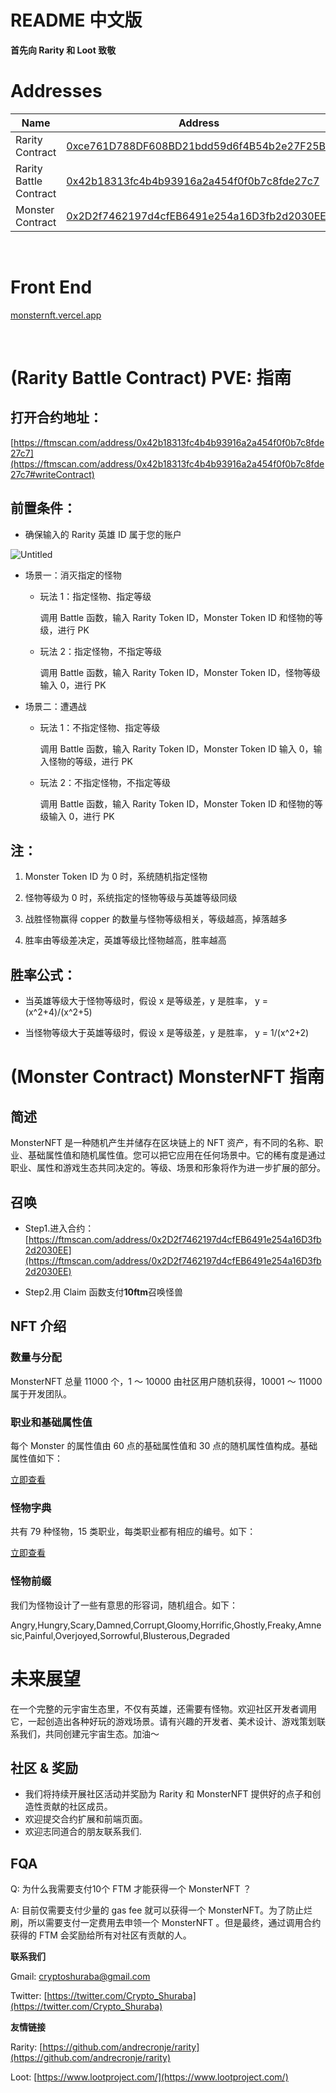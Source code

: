 # README 中文版

**首先向 Rarity 和 Loot 致敬**

# Addresses

| Name                   | Address                                                                                                              |
| ---------------------- | -------------------------------------------------------------------------------------------------------------------- |
| Rarity Contract        | [0xce761D788DF608BD21bdd59d6f4B54b2e27F25Bb](https://ftmscan.com/address/0xce761D788DF608BD21bdd59d6f4B54b2e27F25Bb) |
| Rarity Battle Contract | [0x42b18313fc4b4b93916a2a454f0f0b7c8fde27c7](https://ftmscan.com/address/0x42b18313fc4b4b93916a2a454f0f0b7c8fde27c7) |
| Monster Contract       | [0x2D2f7462197d4cfEB6491e254a16D3fb2d2030EE](https://ftmscan.com/address/0x2D2f7462197d4cfEB6491e254a16D3fb2d2030EE) |

<br />

# Front End

[monsternft.vercel.app](https://monsternft.vercel.app)

<br />

# (Rarity Battle Contract) PVE: 指南

## 打开合约地址：

[https://ftmscan.com/address/0x42b18313fc4b4b93916a2a454f0f0b7c8fde27c7](https://ftmscan.com/address/0x42b18313fc4b4b93916a2a454f0f0b7c8fde27c7#writeContract)

## 前置条件：

- 确保输入的 Rarity 英雄 ID 属于您的账户

![Untitled](https://github.com/crypto-shuraba/MonsterNFT/blob/main/README/guide.png)

- 场景一：消灭指定的怪物

  - 玩法 1：指定怪物、指定等级

    调用 Battle 函数，输入 Rarity Token ID，Monster Token ID 和怪物的等级，进行 PK

  - 玩法 2：指定怪物，不指定等级

    调用 Battle 函数，输入 Rarity Token ID，Monster Token ID，怪物等级输入 0，进行 PK

- 场景二：遭遇战

  - 玩法 1：不指定怪物、指定等级

    调用 Battle 函数，输入 Rarity Token ID，Monster Token ID 输入 0，输入怪物的等级，进行 PK

  - 玩法 2：不指定怪物，不指定等级

    调用 Battle 函数，输入 Rarity Token ID，Monster Token ID 和怪物的等级输入 0，进行 PK

## 注：

1. Monster Token ID 为 0 时，系统随机指定怪物

2. 怪物等级为 0 时，系统指定的怪物等级与英雄等级同级

3. 战胜怪物赢得 copper 的数量与怪物等级相关，等级越高，掉落越多

4. 胜率由等级差决定，英雄等级比怪物越高，胜率越高

## 胜率公式：

- 当英雄等级大于怪物等级时，假设 x 是等级差，y 是胜率，
  y = (x^2+4)/(x^2+5)

- 当怪物等级大于英雄等级时，假设 x 是等级差，y 是胜率，
  y = 1/(x^2+2)

# (Monster Contract) MonsterNFT 指南

## 简述

MonsterNFT 是一种随机产生并储存在区块链上的 NFT 资产，有不同的名称、职业、基础属性值和随机属性值。您可以把它应用在任何场景中。它的稀有度是通过职业、属性和游戏生态共同决定的。等级、场景和形象将作为进一步扩展的部分。

## 召唤

- Step1.进入合约：[https://ftmscan.com/address/0x2D2f7462197d4cfEB6491e254a16D3fb2d2030EE](https://ftmscan.com/address/0x2D2f7462197d4cfEB6491e254a16D3fb2d2030EE)

- Step2.用 Claim 函数支付**10ftm**召唤怪兽

## NFT 介绍

### 数量与分配

MonsterNFT 总量 11000 个，1 ～ 10000 由社区用户随机获得，10001 ～ 11000 属于开发团队。

### 职业和基础属性值

每个 Monster 的属性值由 60 点的基础属性值和 30 点的随机属性值构成。基础属性值如下：

[立即查看](https://github.com/crypto-shuraba/MonsterNFT/blob/main/README/Instantly1.csv)

### 怪物字典

共有 79 种怪物，15 类职业，每类职业都有相应的编号。如下：

[立即查看](https://github.com/crypto-shuraba/MonsterNFT/blob/main/README/Instantly2.csv)

### 怪物前缀

我们为怪物设计了一些有意思的形容词，随机组合。如下：

Angry,Hungry,Scary,Damned,Corrupt,Gloomy,Horrific,Ghostly,Freaky,Amnesic,Painful,Overjoyed,Sorrowful,Blusterous,Degraded

# 未来展望

在一个完整的元宇宙生态里，不仅有英雄，还需要有怪物。欢迎社区开发者调用它，一起创造出各种好玩的游戏场景。请有兴趣的开发者、美术设计、游戏策划联系我们，共同创建元宇宙生态。加油～

## 社区 & 奖励

- 我们将持续开展社区活动并奖励为 Rarity 和 MonsterNFT 提供好的点子和创造性贡献的社区成员。
- 欢迎提交合约扩展和前端页面。
- 欢迎志同道合的朋友联系我们.

## FQA

Q: 为什么我需要支付10个 FTM 才能获得一个 MonsterNFT ？

A: 目前仅需要支付少量的 gas fee 就可以获得一个 MonsterNFT。为了防止烂刷，所以需要支付一定费用去申领一个 MonsterNFT 。但是最终，通过调用合约获得的 FTM 会奖励给所有对社区有贡献的人。


**联系我们**

Gmail: [cryptoshuraba@gmail.com](mailto:cryptoshuraba@gmail.com)

Twitter: [https://twitter.com/Crypto_Shuraba](https://twitter.com/Crypto_Shuraba)

**友情链接**

Rarity: [https://github.com/andrecronje/rarity](https://github.com/andrecronje/rarity)

Loot: [https://www.lootproject.com/](https://www.lootproject.com/)
